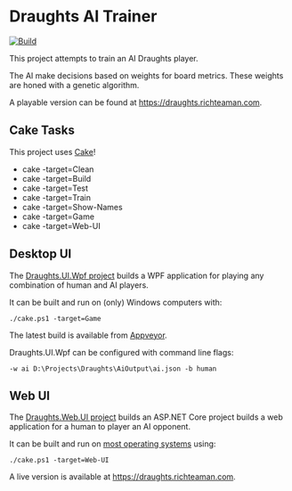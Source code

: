# Draughts AI Trainer

[![Build](https://github.com/RichTeaMan/Draughts/actions/workflows/build.yml/badge.svg)](https://github.com/RichTeaMan/Draughts/actions/workflows/build.yml)

This project attempts to train an AI Draughts player.

The AI make decisions based on weights for board metrics.
These weights are honed with a genetic algorithm.

A playable version can be found at https://draughts.richteaman.com.

## Cake Tasks
This project uses [Cake](https://cakebuild.net)!
* cake -target=Clean
* cake -target=Build
* cake -target=Test
* cake -target=Train
* cake -target=Show-Names
* cake -target=Game
* cake -target=Web-UI

## Desktop UI

The [Draughts.UI.Wpf project](https://github.com/RichTeaMan/Draughts/tree/master/Draughts.UI.Wpf) builds a WPF application for playing any combination of human and AI players.

It can be built and run on (only) Windows computers with:
```
./cake.ps1 -target=Game
```

The latest build is available from [Appveyor](https://ci.appveyor.com/api/projects/RichTeaMan/Draughts/artifacts/Draughts.UI.Wpf%2Fbin%2FRelease%2FDraughtsUI.zip).

Draughts.UI.Wpf can be configured with command line flags:

```
-w ai D:\Projects\Draughts\AiOutput\ai.json -b human
````

## Web UI

The [Draughts.Web.UI project](https://github.com/RichTeaMan/Draughts/tree/master/Web/Draughts.Web.UI) builds an ASP.NET Core project builds a web application for a human to player an AI opponent.

It can be built and run on [most operating systems](https://github.com/dotnet/core/blob/master/release-notes/2.2/2.2-supported-os.md) using:

```
./cake.ps1 -target=Web-UI
```

A live version is available at https://draughts.richteaman.com.

